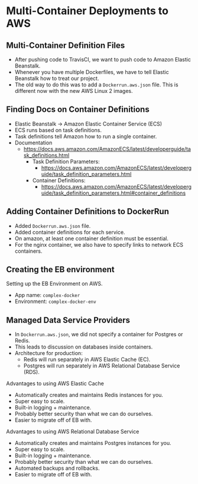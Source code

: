 # Multi-Container Deployments to AWS

## Multi-Container Definition Files

* After pushing code to TravisCI, we want to push code to Amazon Elastic Beanstalk.
* Whenever you have multiple Dockerfiles, we have to tell Elastic Beanstalk how to treat our project.
* The old way to do this was to add a `Dockerrun.aws.json` file. This is different now with the new AWS Linux 2 images.

## Finding Docs on Container Definitions

* Elastic Beanstalk -> Amazon Elastic Container Service (ECS)
* ECS runs based on task definitions.
* Task definitions tell Amazon how to run a single container.
* Documentation
  * https://docs.aws.amazon.com/AmazonECS/latest/developerguide/task_definitions.html
    * Task Definition Parameters: 
      * https://docs.aws.amazon.com/AmazonECS/latest/developerguide/task_definition_parameters.html
    * Container Definitions: 
      * https://docs.aws.amazon.com/AmazonECS/latest/developerguide/task_definition_parameters.html#container_definitions

## Adding Container Definitions to DockerRun

* Added `Dockerrun.aws.json` file.
* Added container definitions for each service.
* On amazon, at least one container definition must be essential.
* For the nginx container, we also have to specify links to network ECS containers.

## Creating the EB environment

Setting up the EB Environment on AWS.
* App name: `complex-docker`
* Environment: `complex-docker-env`

## Managed Data Service Providers

* In `Dockerrun.aws.json`, we did not specify a container for Postgres or Redis.
* This leads to discussion on databases inside containers.
* Architecture for production:
  * Redis will run separately in AWS Elastic Cache (EC).
  * Postgres will run separately in AWS Relational Database Service (RDS).

Advantages to using AWS Elastic Cache
* Automatically creates and maintains Redis instances for you.
* Super easy to scale.
* Built-in logging + maintenance.
* Probably better security than what we can do ourselves.
* Easier to migrate off of EB with.

Advantages to using AWS Relational Database Service
* Automatically creates and maintains Postgres instances for you.
* Super easy to scale.
* Built-in logging + maintenance.
* Probably better security than what we can do ourselves.
* Automated backups and rollbacks.
* Easier to migrate off of EB with.
